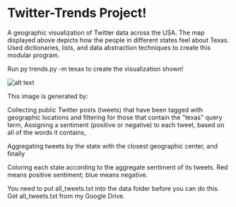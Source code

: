 # Twitter-Trends Project!

A geographic visualization of Twitter data across the USA. The map displayed above depicts how the people in different states feel about Texas. Used dictionaries, lists, and data abstraction techniques to create this modular program. 

Run py trends.py -m texas to create the visualization shown!

![alt text](https://i.imgur.com/CbSKSlb.png)


This image is generated by:

Collecting public Twitter posts (tweets) that have been tagged with geographic locations and filtering for those that contain the "texas" query term,
Assigning a sentiment (positive or negative) to each tweet, based on all of the words it contains,

Aggregating tweets by the state with the closest geographic center, and finally

Coloring each state according to the aggregate sentiment of its tweets. Red means positive sentiment; blue means negative.

You need to put all_tweets.txt into the data folder before you can do this. Get all_tweets.txt from my Google Drive. 
